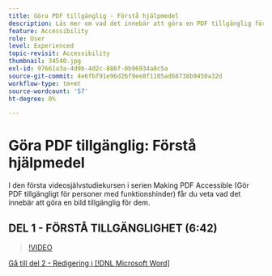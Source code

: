 ```yaml
---
title: Göra PDF tillgänglig - Förstå hjälpmedel
description: Läs mer om vad det innebär att göra en PDF tillgänglig för funktionshindrade
feature: Accessibility
role: User
level: Experienced
topic-revisit: Accessibility
thumbnail: 34540.jpg
exl-id: 97661a3a-4d9b-4d2c-886f-0b96934a8c5a
source-git-commit: 4e6fbf91e96d26f9ee8f1105ad68738b9450a32d
workflow-type: tm+mt
source-wordcount: '57'
ht-degree: 0%

---
```


# Göra PDF tillgänglig: Förstå hjälpmedel

I den första videosjälvstudiekursen i serien Making PDF Accessible (Gör PDF tillgängligt för personer med funktionshinder) får du veta vad det innebär att göra en bild tillgänglig för dem.

## DEL 1 - FÖRSTÅ TILLGÄNGLIGHET (6:42)

>[!VIDEO](https://video.tv.adobe.com/v/34540?quality=12&learn=on&hidetitle=true)

[Gå till del 2 - Redigering i  [!DNL Microsoft Word]](authoring-in-word.md)